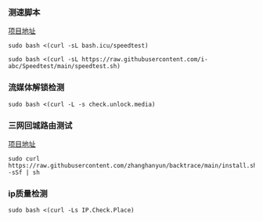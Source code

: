 ### 测速脚本

[项目地址](https://github.com/i-abc/Speedtest "https://github.com/i-abc/Speedtest")

```shell
sudo bash <(curl -sL bash.icu/speedtest)  
```

```shell
sudo bash <(curl -sL https://raw.githubusercontent.com/i-abc/Speedtest/main/speedtest.sh)
```

### 流媒体解锁检测

```shell
sudo bash <(curl -L -s check.unlock.media)
```

### 三网回城路由测试

[项目地址](https://github.com/zhanghanyun/backtrace "https://github.com/zhanghanyun/backtrace")

```shell
sudo curl https://raw.githubusercontent.com/zhanghanyun/backtrace/main/install.sh -sSf | sh
```

### ip质量检测

```shell
sudo bash <(curl -Ls IP.Check.Place)
```
